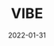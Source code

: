 ---
title: VIBE
date: '2022-01-31'
area: inprogress
subdomain: Womens Health
authors:
  - authorimage: /images/uploads/katlee.jpg
    authorname: 'Adi Hirshberg, MD'
    authorrole: Co-PI
  - authorimage: /images/uploads/srinivas.jpg
    authorname: 'Lisa Levine, MD'
    authorrole: Co-PI
summary: >-
  The coronaVirus Impact on Birth Equity in the 4th trimester study explores the impact of COVID on birth outcomes. The program involves 10 days of twice daily postpartum BP monitoring followed by twice weekly BP monitoring and weekly weight collection. Participants at Penn and Mt. Sinai locations are enrolled into a high or low risk arm, each with its own unique BP algorithm and escalation pathway.
features:
  - feature: SMS Conversations
  - feature: Epic Embed
  - feature: Access Groups
  - feature: Multiple languages
  - feature: SMS blood pressure receiver
  - feature: Reminder messaging
spotlight: false
condition: COVID-19
intervention: BP Monitoring
outcome: Understanding impact of COVID on birht outcomes
dedicatedpage: false
externalurl: 
label: Research 
image: /images/dailycheckin2.jpg
solution_area: COVID-19 Response Solutions
---